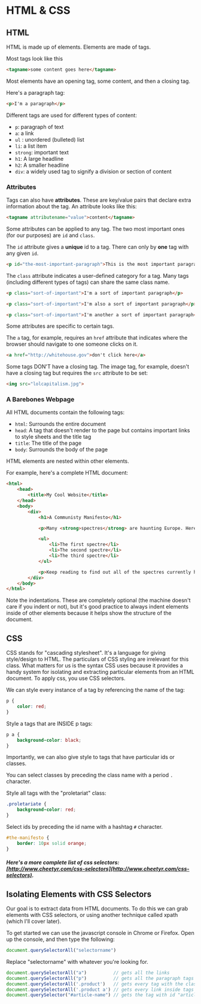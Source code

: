 # HTML & CSS


## HTML
HTML is made up of elements. Elements are made of tags.

Most tags look like this

```html
<tagname>some content goes here</tagname>
```

Most elements have an opening tag, some content, and then a closing tag.

Here's a paragraph tag:

```html
<p>I'm a paragraph</p>
```

Different tags are used for different types of content:

* ```p```: paragraph of text
* ```a```: a link
* ```ul``` : unordered (bulleted) list
* ```li```: a list item
* ```strong```: important text
* ```h1```: A large headline
* ```h2```: A smaller headline
* ```div```: a widely used tag to signify a division or section of content


### Attributes

Tags can also have **attributes**. These are key/value pairs that declare extra information about the tag. An attribute looks like this:

```html
<tagname attributename="value">content</tagname>
```

Some attributes can be applied to any tag. The two most important ones (for our purposes) are ```id``` and ```class```.

The ```id``` attribute gives a **unique** id to a tag. There can only by **one** tag with any given ```id```.

```html
<p id="the-most-important-paragraph">This is the most important paragraph.</p>
```

The ```class``` attribute indicates a user-defined category for a tag. Many tags (including different types of tags) can share the same class name.

```html
<p class="sort-of-important">I'm a sort of important paragraph</p>

<p class="sort-of-important">I'm also a sort of important paragraph</p>

<p class="sort-of-important">I'm another a sort of important paragraph</p>
```


Some attributes are specific to certain tags.

The ```a``` tag, for example, requires an ```href``` attribute that indicates where the browser should navigate to one someone clicks on it.

```html
<a href="http://whitehouse.gov">don't click here</a>
```

Some tags DON'T have a closing tag. The image tag, for example, doesn't have a closing tag but requires the ```src``` attribute to be set:

```html
<img src="lolcapitalism.jpg">
```

### A Barebones Webpage

All HTML documents contain the following tags:

* ```html```: Surrounds the entire document
* ```head```: A tag that doesn't render to the page but contains important links to style sheets and the title tag
* ```title```: The title of the page
* ```body```: Surrounds the body of the page


HTML elements are nested within other elements.

For example, here's a complete HTML document:

```html
<html>
	<head>
		<title>My Cool Website</title>
	</head>
	<body>
		<div>
			<h1>A Communisty Manifesto</h1>

			<p>Many <strong>spectres</strong> are haunting Europe. Here are some of them:</p>

			<ul>
				<li>The first spectre</li>
				<li>The second spectre</li>
				<li>The third spectre</li>
			</ul>

			<p>Keep reading to find out all of the spectres currently haunting Europe!</p>
		</div>
	</body>
</html>
```

Note the indentations. These are completely optional (the machine doesn't care if you indent or not), but it's good practice to always indent elements inside of other elements because it helps show the structure of the document.

## CSS

CSS stands for "cascading stylesheet". It's a language for giving style/design to HTML. The particulars of CSS styling are irrelevant for this class. What matters for us is the syntax CSS uses because it provides a handy system for isolating and extracting particular elements from an HTML document. To apply css, you use CSS selectors.

We can style every instance of a tag by referencing the name of the tag:

```css
p {
	color: red;
}
```

Style a tags that are INSIDE p tags:

```css
p a {
	background-color: black;
}
```

Importantly, we can also give style to tags that have particular ids or classes.

You can select classes by preceding the class name with a period ```.``` character.

Style all tags with the "proletariat" class:

```css
.proletariate {
	background-color: red;
}
```

Select ids by preceding the id name with a hashtag ```#``` character.

```css
#the-manifesto {
	border: 10px solid orange;
}
```

##### Here's a more complete list of css selectors: [http://www.cheetyr.com/css-selectors](http://www.cheetyr.com/css-selectors).


## Isolating Elements with CSS Selectors

Our goal is to extract data from HTML documents. To do this we can grab elements with CSS selectors, or using another technique called xpath (which I'll cover later).

To get started we can use the javascript console in Chrome or Firefox. Open up the console, and then type the following:

```javascript
document.querySelectorAll("selectorname")
```

Replace "selectorname" with whatever you're looking for.

```javascript
document.querySelectorAll("a") 			// gets all the links
document.querySelectorAll("p") 			// gets all the paragraph tags
document.querySelectorAll('.product') 	// gets every tag with the class "product"
document.querySelectorAll('.product a') // gets every link inside tags with the class "product"
document.querySelector("#article-name") // gets the tag with id "article-name"
```









